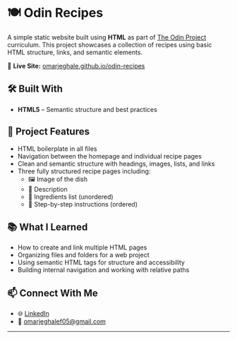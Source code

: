 # 🍽️ Odin Recipes

A simple static website built using **HTML** as part of [The Odin Project](https://www.theodinproject.com/) curriculum. This project showcases a collection of recipes using basic HTML structure, links, and semantic elements.

🔗 **Live Site:** [omarjeghale.github.io/odin-recipes](https://omarjeghale.github.io/odin-recipes)

## 🛠️ Built With

- **HTML5** – Semantic structure and best practices

## 📁 Project Features

- HTML boilerplate in all files
- Navigation between the homepage and individual recipe pages
- Clean and semantic structure with headings, images, lists, and links
- Three fully structured recipe pages including:
  - 🖼️ Image of the dish
  - 📝 Description
  - 🧂 Ingredients list (unordered)
  - 🍳 Step-by-step instructions (ordered)

## 📚 What I Learned

- How to create and link multiple HTML pages
- Organizing files and folders for a web project
- Using semantic HTML tags for structure and accessibility
- Building internal navigation and working with relative paths


## 📫 Connect With Me

- 🌐 [LinkedIn](https://www.linkedin.com/in/omar-jeghalef)
- 📧 [omarjeghalef05@gmail.com](mailto:omarjeghalef05@gmail.com)

---
